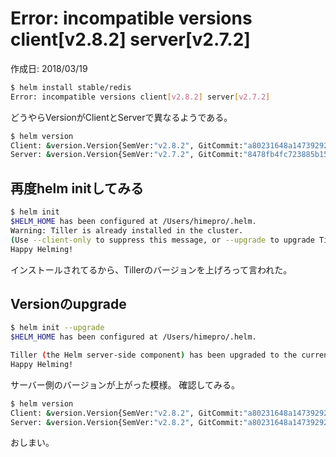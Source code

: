 # Error: incompatible versions client[v2.8.2] server[v2.7.2]

<p id="created_at">作成日: <time dateTime="2018-03-19T22:30">2018/03/19</time></p>

```bash
$ helm install stable/redis
Error: incompatible versions client[v2.8.2] server[v2.7.2]
```

どうやらVersionがClientとServerで異なるようである。

```bash
$ helm version
Client: &version.Version{SemVer:"v2.8.2", GitCommit:"a80231648a1473929271764b920a8e346f6de844", GitTreeState:"clean"}
Server: &version.Version{SemVer:"v2.7.2", GitCommit:"8478fb4fc723885b155c924d1c8c410b7a9444e6", GitTreeState:"clean"}
```

## 再度helm initしてみる

```bash
$ helm init
$HELM_HOME has been configured at /Users/himepro/.helm.
Warning: Tiller is already installed in the cluster.
(Use --client-only to suppress this message, or --upgrade to upgrade Tiller to the current version.)
Happy Helming!
```

インストールされてるから、Tillerのバージョンを上げろって言われた。

## Versionのupgrade

```bash
$ helm init --upgrade
$HELM_HOME has been configured at /Users/himepro/.helm.

Tiller (the Helm server-side component) has been upgraded to the current version.
Happy Helming!
```

サーバー側のバージョンが上がった模様。
確認してみる。


```bash
$ helm version
Client: &version.Version{SemVer:"v2.8.2", GitCommit:"a80231648a1473929271764b920a8e346f6de844", GitTreeState:"clean"}
Server: &version.Version{SemVer:"v2.8.2", GitCommit:"a80231648a1473929271764b920a8e346f6de844", GitTreeState:"clean"
```

おしまい。


